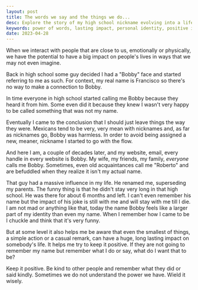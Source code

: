 ```yaml
---
layout: post
title: The words we say and the things we do...
desc: Explore the story of my high school nickname evolving into a lifelong identity, highlighting the power of words and the lasting impact of our actions on others.
keywords: power of words, lasting impact, personal identity, positive impact
date: 2023-04-28
---
```


When we interact with people that are close to us, emotionally or physically, we
have the potential to have a big impact on people's lives in ways that we may
not even imagine.

Back in high school some guy decided I had a "Bobby" face and started referring
to me as such. For context, my real name is Francisco so there's no way to make
a connection to Bobby.

In time everyone in high school started calling me Bobby because they heard it
from him. Some even did it because they knew I wasn't very happy to be called
something that was not my name.

Eventually I came to the conclusion that I should just leave things the way they
were. Mexicans tend to be very, very mean with nicknames and, as far as
nicknames go, Bobby was harmless. In order to avoid being assigned a new,
meaner, nickname I started to go with the flow.

And here I am, a couple of decades later, and my website, email, every handle in
every website is Bobby. My wife, my friends, my family, _everyone_ calls me
Bobby. Sometimes, even old acquaintances call me "Roberto" and are befuddled
when they realize it isn't my actual name.

That guy had a massive influence in my life. He renamed me, superseding my
parents. The funny thing is that he didn't stay very long in that high
school. He was there for about 6 months and left. I can't even remember his name
but the impact of his joke is still with me and will stay with me till I die. I
am not mad or anything like that, today the name Bobby feels like a larger part
of my identity than even my name. When I remember how I came to be I chuckle and
think that it's very funny.

But at some level it also helps me be aware that even the smallest of things, a
simple action or a casual remark, can have a huge, long lasting impact on
somebody's life. It helps me try to keep it positive. If they are not going to
remember my name but remember what I do or say, what do I want that to be?

Keep it positive. Be kind to other people and remember what they did or said
kindly. Sometimes we do not understand the power we have. Wield it wisely.
